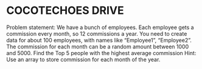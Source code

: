 # COCOTECHOES DRIVE

Problem statement:
We have a bunch of employees. Each employee gets a commission every month, so 12
commissions a year.
You need to create data for about 100 employees, with names like “Employee1”, “Employee2”.
The commission for each month can be a random amount between 1000 and 5000. Find the
Top 5 people with the highest average commission
Hint: Use an array to store commission for each month of the year.
